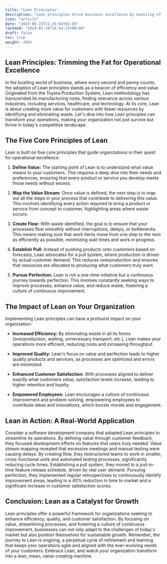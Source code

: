 ```yaml
---
title: "Lean Principles"
description: "Lean principles drive business excellence by boosting efficiency, quality, and customer satisfaction. With real-world examples of sustainable growth."
icon: "article"
date: "2023-08-15T11:26:04+01:00"
lastmod: "2024-03-18T16:54:23+00:00"
draft: false
toc: true
weight: 4005
---
```


## Lean Principles: Trimming the Fat for Operational Excellence

In the bustling world of business, where every second and penny counts, the adoption of Lean principles stands as a beacon of efficiency and value. Originated from the Toyota Production System, Lean methodology has transcended its manufacturing roots, finding relevance across various industries, including services, healthcare, and technology. At its core, Lean is about creating more value for customers with fewer resources by identifying and eliminating waste. Let's dive into how Lean principles can transform your operations, making your organization not just survive but thrive in today's competitive landscape.

## The Five Core Principles of Lean

Lean is built on five core principles that guide organizations in their quest for operational excellence:

1. **Define Value:** The starting point of Lean is to understand what value means to your customers. This requires a deep dive into their needs and preferences, ensuring that every product or service you develop meets those needs without excess.

2. **Map the Value Stream:** Once value is defined, the next step is to map out all the steps in your process that contribute to delivering this value. This involves identifying every action required to bring a product or service from concept to customer, highlighting areas where waste occurs.

3. **Create Flow:** With waste identified, the goal is to ensure that your processes flow smoothly without interruptions, delays, or bottlenecks. This means making sure that work items move from one step to the next as efficiently as possible, minimizing wait times and work in progress.

4. **Establish Pull:** Instead of pushing products onto customers based on forecasts, Lean advocates for a pull system, where production is driven by actual customer demand. This reduces overproduction and ensures that resources are allocated to producing what customers truly want.

5. **Pursue Perfection:** Lean is not a one-time initiative but a continuous journey towards perfection. This involves constantly seeking ways to improve processes, enhance value, and reduce waste, fostering a culture of continuous improvement.

## The Impact of Lean on Your Organization

Implementing Lean principles can have a profound impact on your organization:

- **Increased Efficiency:** By eliminating waste in all its forms (overproduction, waiting, unnecessary transport, etc.), Lean makes your operations more efficient, reducing costs and increasing throughput.

- **Improved Quality:** Lean's focus on value and perfection leads to higher quality products and services, as processes are optimized and errors are minimized.

- **Enhanced Customer Satisfaction:** With processes aligned to deliver exactly what customers value, satisfaction levels increase, leading to higher retention and loyalty.

- **Empowered Employees:** Lean encourages a culture of continuous improvement and problem-solving, empowering employees to contribute ideas and innovations, which boosts morale and engagement.

## Lean in Action: A Real-World Application

Consider a software development company that adopted Lean principles to streamline its operations. By defining value through customer feedback, they focused development efforts on features that users truly needed. Value stream mapping revealed that excessive meetings and manual testing were causing delays. By creating flow, they restructured teams to work in smaller, cross-functional units and automated testing processes, significantly reducing cycle times. Establishing a pull system, they moved to a just-in-time feature release schedule, driven by real user demand. Pursuing perfection, they implemented regular retrospectives to continuously identify improvement areas, leading to a 40% reduction in time to market and a significant increase in customer satisfaction scores.

## Conclusion: Lean as a Catalyst for Growth

Lean principles offer a powerful framework for organizations seeking to enhance efficiency, quality, and customer satisfaction. By focusing on value, streamlining processes, and fostering a culture of continuous improvement, businesses can not only adapt to the challenges of today's market but also position themselves for sustainable growth. Remember, the journey to Lean is ongoing, a perpetual cycle of refinement and learning that keeps your operations agile and aligned with the ever-evolving needs of your customers. Embrace Lean, and watch your organization transform into a lean, mean, value-creating machine.
